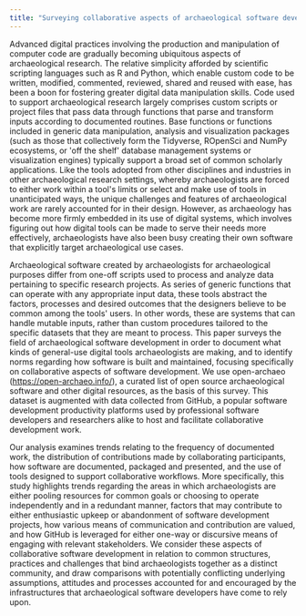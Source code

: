 ```yaml
---
title: "Surveying collaborative aspects of archaeological software development"
---
```


Advanced digital practices involving the production and manipulation of computer code are gradually becoming ubiquitous aspects of archaeological research. The relative simplicity afforded by scientific scripting languages such as R and Python, which enable custom code to be written, modified, commented, reviewed, shared and reused with ease, has been a boon for fostering greater digital data manipulation skills. Code used to support archaeological research largely comprises custom scripts or project files that pass data through functions that parse and transform inputs according to documented routines. Base functions or functions included in generic data manipulation, analysis and visualization packages (such as those that collectively form the Tidyverse, ROpenSci and NumPy ecosystems, or 'off the shelf' database management systems or visualization engines) typically support a broad set of common scholarly applications. Like the tools adopted from other disciplines and industries in other archaeological research settings, whereby archaeologists are forced to either work within a tool's limits or select and make use of tools in unanticipated ways, the unique challenges and features of archaeological work are rarely accounted for in their design. However, as archaeology has become more firmly embedded in its use of digital systems, which involves figuring out how digital tools can be made to serve their needs more effectively, archaeologists have also been busy creating their own software that explicitly target archaeological use cases.

Archaeological software created by archaeologists for archaeological purposes differ from one-off scripts used to process and analyze data pertaining to specific research projects. As series of generic functions that can operate with any appropriate input data, these tools abstract the factors, processes and desired outcomes that the designers believe to be common among the tools' users. In other words, these are systems that can handle mutable inputs, rather than custom procedures tailored to the specific datasets that they are meant to process. This paper surveys the field of archaeological software development in order to document what kinds of general-use digital tools archaeologists are making, and to identify norms regarding how software is built and maintained, focusing specifically on collaborative aspects of software development. We use open-archaeo (https://open-archaeo.info/), a curated list of open source archaeological software and other digital resources, as the basis of this survey. This dataset is augmented with data collected from GitHub, a popular software development productivity platforms used by professional software developers and researchers alike to host and facilitate collaborative development work.

Our analysis examines trends relating to the frequency of documented work, the distribution of contributions made by collaborating participants, how software are documented, packaged and presented, and the use of tools designed to support collaborative workflows. More specifically, this study highlights trends regarding the areas in which archaeologists are either pooling resources for common goals or choosing to operate independently and in a redundant manner, factors that may contribute to either enthusiastic upkeep or abandonment of software development projects, how various means of communication and contribution are valued, and how GitHub is leveraged for either one-way or discursive means of engaging with relevant stakeholders. We consider these aspects of collaborative software development in relation to common structures, practices and challenges that bind archaeologists together as a distinct community, and draw comparisons with potentially conflicting underlying assumptions, attitudes and processes accounted for and encouraged by the infrastructures that archaeological software developers have come to rely upon.
